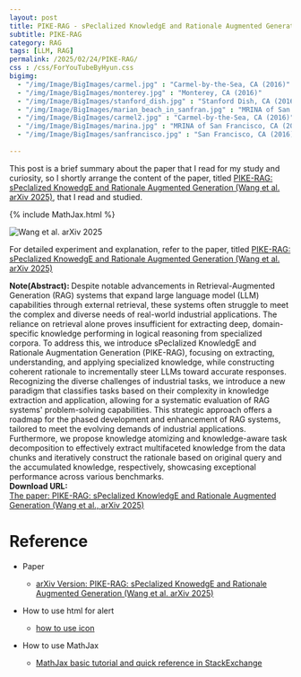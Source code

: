 ```yaml
---
layout: post
title: PIKE-RAG - sPeclalized KnowledgE and Rationale Augmented Generation
subtitle: PIKE-RAG
category: RAG
tags: [LLM, RAG]
permalink: /2025/02/24/PIKE-RAG/
css : /css/ForYouTubeByHyun.css
bigimg: 
  - "/img/Image/BigImages/carmel.jpg" : "Carmel-by-the-Sea, CA (2016)"
  - "/img/Image/BigImages/monterey.jpg" : "Monterey, CA (2016)"
  - "/img/Image/BigImages/stanford_dish.jpg" : "Stanford Dish, CA (2016)"
  - "/img/Image/BigImages/marian_beach_in_sanfran.jpg" : "MRINA of San Francisco, CA (2016)"
  - "/img/Image/BigImages/carmel2.jpg" : "Carmel-by-the-Sea, CA (2016)"
  - "/img/Image/BigImages/marina.jpg" : "MRINA of San Francisco, CA (2016)"
  - "/img/Image/BigImages/sanfrancisco.jpg" : "San Francisco, CA (2016)"
  
---
```


This post is a brief summary about the paper that I read for my study and curiosity, so I shortly arrange the content of the paper, titled [PIKE-RAG: sPeclalized KnowedgE and Rationale Augmented Generation (Wang et al. arXiv 2025)](https://arxiv.org/abs/2501.11551), that I read and studied. 

{% include MathJax.html %}


![Wang et al. arXiv 2025]()


For detailed experiment and explanation, refer to the paper, titled [PIKE-RAG: sPeclalized KnowedgE and Rationale Augmented Generation (Wang et al. arXiv 2025)](https://arxiv.org/abs/2501.11551)

<div class="alert alert-info" role="alert"><i class="fa fa-info-circle"></i> <b>Note(Abstract): </b>
Despite notable advancements in Retrieval-Augmented Generation (RAG) systems that expand large language model (LLM) capabilities through external retrieval, these systems often struggle to meet the complex and diverse needs of real-world industrial applications. The reliance on retrieval alone proves insufficient for extracting deep, domain-specific knowledge performing in logical reasoning from specialized corpora. To address this, we introduce sPecIalized KnowledgE and Rationale Augmentation Generation (PIKE-RAG), focusing on extracting, understanding, and applying specialized knowledge, while constructing coherent rationale to incrementally steer LLMs toward accurate responses. Recognizing the diverse challenges of industrial tasks, we introduce a new paradigm that classifies tasks based on their complexity in knowledge extraction and application, allowing for a systematic evaluation of RAG systems' problem-solving capabilities. This strategic approach offers a roadmap for the phased development and enhancement of RAG systems, tailored to meet the evolving demands of industrial applications. Furthermore, we propose knowledge atomizing and knowledge-aware task decomposition to effectively extract multifaceted knowledge from the data chunks and iteratively construct the rationale based on original query and the accumulated knowledge, respectively, showcasing exceptional performance across various benchmarks.
</div>

<div class="alert alert-success" role="alert"><i class="fa fa-paperclip fa-lg"></i> <b>Download URL: </b><br>
  <a href="https://arxiv.org/abs/2501.11551">The paper: PIKE-RAG: sPeclalized KnowledgE and Rationale Augmented Generation (Wang et al., arXiv 2025)</a></div>

# Reference 

- Paper 
  - [arXiv Version: PIKE-RAG: sPeclalized KnowedgE and Rationale Augmented Generation (Wang et al. arXiv 2025)](https://arxiv.org/abs/2501.11551)
  
- How to use html for alert
  - [how to use icon](http://idratherbewriting.com/documentation-theme-jekyll/mydoc_icons.html)
 
- How to use MathJax 
  - [MathJax basic tutorial and quick reference in StackExchange](https://math.meta.stackexchange.com/questions/5020/mathjax-basic-tutorial-and-quick-reference)

